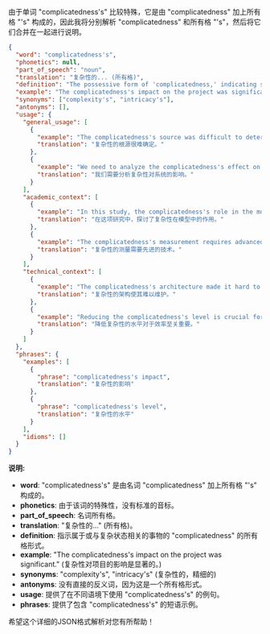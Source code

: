 由于单词 "complicatedness's" 比较特殊，它是由 "complicatedness" 加上所有格 "'s" 构成的，因此我将分别解析 "complicatedness" 和所有格 "'s"，然后将它们合并在一起进行说明。
```json
{
  "word": "complicatedness's",
  "phonetics": null,
  "part_of_speech": "noun",
  "translation": "复杂性的... (所有格)",
  "definition": "The possessive form of 'complicatedness,' indicating something belonging to or associated with the state of being complicated.",
  "example": "The complicatedness's impact on the project was significant. (复杂性对项目的影响是显著的。)",
  "synonyms": ["complexity's", "intricacy's"],
  "antonyms": [],
  "usage": {
    "general_usage": [
      {
        "example": "The complicatedness's source was difficult to determine.",
        "translation": "复杂性的根源很难确定。"
      },
      {
        "example": "We need to analyze the complicatedness's effect on the system.",
        "translation": "我们需要分析复杂性对系统的影响。"
      }
    ],
    "academic_context": [
      {
        "example": "In this study, the complicatedness's role in the model is examined.",
        "translation": "在这项研究中，探讨了复杂性在模型中的作用。"
      },
      {
        "example": "The complicatedness's measurement requires advanced techniques.",
        "translation": "复杂性的测量需要先进的技术。"
      }
    ],
    "technical_context": [
      {
        "example": "The complicatedness's architecture made it hard to maintain.",
        "translation": "复杂性的架构使其难以维护。"
      },
      {
        "example": "Reducing the complicatedness's level is crucial for efficiency.",
        "translation": "降低复杂性的水平对于效率至关重要。"
      }
    ]
  },
  "phrases": {
    "examples": [
      {
        "phrase": "complicatedness's impact",
        "translation": "复杂性的影响"
      },
      {
        "phrase": "complicatedness's level",
        "translation": "复杂性的水平"
      }
    ],
    "idioms": []
  }
}
```
**说明:**

*   **word**: "complicatedness's" 是由名词 "complicatedness" 加上所有格 "'s" 构成的。
*   **phonetics**: 由于该词的特殊性，没有标准的音标。
*   **part\_of\_speech**: 名词所有格。
*   **translation**: "复杂性的..." (所有格)。
*   **definition**: 指示属于或与复杂状态相关的事物的 "complicatedness" 的所有格形式。
*   **example**: "The complicatedness's impact on the project was significant." (复杂性对项目的影响是显著的。)
*   **synonyms**: "complexity's", "intricacy's" (复杂性的，精细的)
*   **antonyms**:  没有直接的反义词，因为这是一个所有格形式。
*   **usage**: 提供了在不同语境下使用 "complicatedness's" 的例句。
*   **phrases**: 提供了包含 "complicatedness's" 的短语示例。

希望这个详细的JSON格式解析对您有所帮助！
 